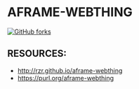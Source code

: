 # AFRAME-WEBTHING #

[![GitHub forks](https://img.shields.io/github/forks/rzr/aframe-webthing.svg?style=social&label=Fork&maxAge=2592000)](https://GitHub.com/rzr/aframe-webthing/network/)


## RESOURCES: ##

* <http://rzr.github.io/aframe-webthing>
* <https://purl.org/aframe-webthing>
